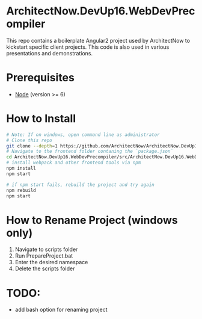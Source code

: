 # ArchitectNow.DevUp16.WebDevPrecompiler
This repo contains a boilerplate Angular2 project used by ArchitectNow to kickstart specific client projects.  This code is also used in various presentations and demonstrations.

# Prerequisites
- [Node](https://nodejs.org/en/download/current/) (version >= 6)

# How to Install 
```bash
# Note: If on windows, open command line as administrator
# Clone this repo
git clone --depth=1 https://github.com/ArchitectNow/ArchitectNow.DevUp16.WebDevPrecompiler
# Navigate to the frontend folder contaning the `package.json`
cd ArchitectNow.DevUp16.WebDevPrecompiler/src/ArchitectNow.DevUp16.WebDevPrecompiler
# install webpack and other frontend tools via npm
npm install
npm start

# if npm start fails, rebuild the project and try again
npm rebuild
npm start
```

# How to Rename Project (windows only)
1. Navigate to scripts folder
2. Run PrepareProject.bat
3. Enter the desired namespace
4. Delete the scripts folder 

# TODO:
 - add bash option for renaming project
